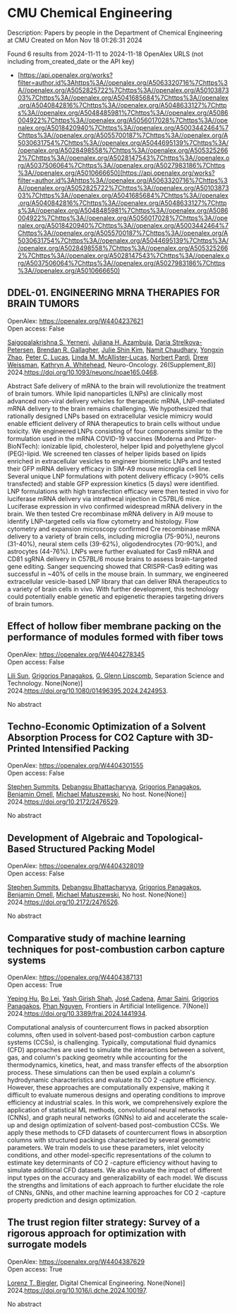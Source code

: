 # CMU Chemical Engineering
Description: Papers by people in the Department of Chemical Engineering at CMU
Created on Mon Nov 18 01:26:31 2024

Found 6 results from 2024-11-11 to 2024-11-18
OpenAlex URLS (not including from_created_date or the API key)
- [https://api.openalex.org/works?filter=author.id%3Ahttps%3A//openalex.org/A5063320716%7Chttps%3A//openalex.org/A5052825722%7Chttps%3A//openalex.org/A5010387303%7Chttps%3A//openalex.org/A5041685684%7Chttps%3A//openalex.org/A5040842816%7Chttps%3A//openalex.org/A5048633127%7Chttps%3A//openalex.org/A5048485981%7Chttps%3A//openalex.org/A5086004922%7Chttps%3A//openalex.org/A5056017028%7Chttps%3A//openalex.org/A5018420940%7Chttps%3A//openalex.org/A5003442464%7Chttps%3A//openalex.org/A5055700187%7Chttps%3A//openalex.org/A5030631754%7Chttps%3A//openalex.org/A5044695139%7Chttps%3A//openalex.org/A5028498558%7Chttps%3A//openalex.org/A5053252662%7Chttps%3A//openalex.org/A5028147543%7Chttps%3A//openalex.org/A5037506064%7Chttps%3A//openalex.org/A5027983186%7Chttps%3A//openalex.org/A5010666650](https://api.openalex.org/works?filter=author.id%3Ahttps%3A//openalex.org/A5063320716%7Chttps%3A//openalex.org/A5052825722%7Chttps%3A//openalex.org/A5010387303%7Chttps%3A//openalex.org/A5041685684%7Chttps%3A//openalex.org/A5040842816%7Chttps%3A//openalex.org/A5048633127%7Chttps%3A//openalex.org/A5048485981%7Chttps%3A//openalex.org/A5086004922%7Chttps%3A//openalex.org/A5056017028%7Chttps%3A//openalex.org/A5018420940%7Chttps%3A//openalex.org/A5003442464%7Chttps%3A//openalex.org/A5055700187%7Chttps%3A//openalex.org/A5030631754%7Chttps%3A//openalex.org/A5044695139%7Chttps%3A//openalex.org/A5028498558%7Chttps%3A//openalex.org/A5053252662%7Chttps%3A//openalex.org/A5028147543%7Chttps%3A//openalex.org/A5037506064%7Chttps%3A//openalex.org/A5027983186%7Chttps%3A//openalex.org/A5010666650)

## DDEL-01. ENGINEERING MRNA THERAPIES FOR BRAIN TUMORS   

OpenAlex: https://openalex.org/W4404237621    
Open access: False
    
[Saigopalakrishna S. Yerneni](https://openalex.org/A5075263409), [Juliana H. Azambuja](https://openalex.org/A5040413965), [Daria Strelkova-Petersen](https://openalex.org/A5114592335), [Brendan R. Gallagher](https://openalex.org/A5046764934), [Julie Shin Kim](https://openalex.org/A5027951877), [Namit Chaudhary](https://openalex.org/A5073121497), [Yongxin Zhao](https://openalex.org/A5084952545), [Peter C. Lucas](https://openalex.org/A5060040445), [Linda M. McAllister‐Lucas](https://openalex.org/A5034299577), [Norbert Pardi](https://openalex.org/A5067992777), [Drew Weissman](https://openalex.org/A5068253145), [Kathryn A. Whitehead](https://openalex.org/A5010666650), Neuro-Oncology. 26(Supplement_8)] 2024.https://doi.org/10.1093/neuonc/noae165.0468.
    
Abstract Safe delivery of mRNA to the brain will revolutionize the treatment of brain tumors. While lipid nanoparticles (LNPs) are clinically most advanced non-viral delivery vehicles for therapeutic mRNA, LNP-mediated mRNA delivery to the brain remains challenging. We hypothesized that rationally designed LNPs based on extracellular vesicle mimicry would enable efficient delivery of RNA therapeutics to brain cells without undue toxicity. We engineered LNPs consisting of four components similar to the formulation used in the mRNA COVID-19 vaccines (Moderna and Pfizer-BioNTech): ionizable lipid, cholesterol, helper lipid and polyethylene glycol (PEG)-lipid. We screened ten classes of helper lipids based on lipids enriched in extracellular vesicles to engineer biomimetic LNPs and tested their GFP mRNA delivery efficacy in SIM-A9 mouse microglia cell line. Several unique LNP formulations with potent delivery efficacy (&gt;90% cells transfected) and stable GFP expression kinetics (5 days) were identified. LNP formulations with high transfection efficacy were then tested in vivo for luciferase mRNA delivery via intrathecal injection in C57BL/6 mice. Luciferase expression in vivo confirmed widespread mRNA delivery in the brain. We then tested Cre recombinase mRNA delivery in Ai9 mouse to identify LNP-targeted cells via flow cytometry and histology. Flow cytometry and expansion microscopy confirmed Cre recombinase mRNA delivery to a variety of brain cells, including microglia (75-90%), neurons (31-40%), neural stem cells (39-62%), oligodendrocytes (70-90%), and astrocytes (44-76%). LNPs were further evaluated for Cas9 mRNA and CD81 sgRNA delivery in C57BL/6 mouse brains to assess brain-targeted gene editing. Sanger sequencing showed that CRISPR-Cas9 editing was successful in ~40% of cells in the mouse brain. In summary, we engineered extracellular vesicle-based LNP library that can deliver RNA therapeutics to a variety of brain cells in vivo. With further development, this technology could potentially enable genetic and epigenetic therapies targeting drivers of brain tumors.    

    

## Effect of hollow fiber membrane packing on the performance of modules formed with fiber tows   

OpenAlex: https://openalex.org/W4404278345    
Open access: False
    
[Lili Sun](https://openalex.org/A5034596712), [Grigorios Panagakos](https://openalex.org/A5028498558), [G. Glenn Lipscomb](https://openalex.org/A5063620462), Separation Science and Technology. None(None)] 2024.https://doi.org/10.1080/01496395.2024.2424953.
    
No abstract    

    

## Techno-Economic Optimization of a Solvent Absorption Process for CO2 Capture with 3D-Printed Intensified Packing   

OpenAlex: https://openalex.org/W4404301555    
Open access: False
    
[Stephen Summits](https://openalex.org/A5094303016), [Debangsu Bhattacharyya](https://openalex.org/A5037148093), [Grigorios Panagakos](https://openalex.org/A5028498558), [Benjamin Omell](https://openalex.org/A5000874144), [Michael Matuszewski](https://openalex.org/A5054503694), No host. None(None)] 2024.https://doi.org/10.2172/2476529.
    
No abstract    

    

## Development of Algebraic and Topological-Based Structured Packing Model   

OpenAlex: https://openalex.org/W4404328019    
Open access: False
    
[Stephen Summits](https://openalex.org/A5094303016), [Debangsu Bhattacharyya](https://openalex.org/A5037148093), [Grigorios Panagakos](https://openalex.org/A5028498558), [Benjamin Omell](https://openalex.org/A5000874144), [Michael Matuszewski](https://openalex.org/A5054503694), No host. None(None)] 2024.https://doi.org/10.2172/2476526.
    
No abstract    

    

## Comparative study of machine learning techniques for post-combustion carbon capture systems   

OpenAlex: https://openalex.org/W4404387131    
Open access: True
    
[Yeping Hu](https://openalex.org/A5072326337), [Bo Lei](https://openalex.org/A5037489231), [Yash Girish Shah](https://openalex.org/A5038961197), [José Cadena](https://openalex.org/A5035116027), [Amar Saini](https://openalex.org/A5091468069), [Grigorios Panagakos](https://openalex.org/A5028498558), [Phan Nguyen](https://openalex.org/A5051284194), Frontiers in Artificial Intelligence. 7(None)] 2024.https://doi.org/10.3389/frai.2024.1441934.
    
Computational analysis of countercurrent flows in packed absorption columns, often used in solvent-based post-combustion carbon capture systems (CCSs), is challenging. Typically, computational fluid dynamics (CFD) approaches are used to simulate the interactions between a solvent, gas, and column's packing geometry while accounting for the thermodynamics, kinetics, heat, and mass transfer effects of the absorption process. These simulations can then be used explain a column's hydrodynamic characteristics and evaluate its CO 2 -capture efficiency. However, these approaches are computationally expensive, making it difficult to evaluate numerous designs and operating conditions to improve efficiency at industrial scales. In this work, we comprehensively explore the application of statistical ML methods, convolutional neural networks (CNNs), and graph neural networks (GNNs) to aid and accelerate the scale-up and design optimization of solvent-based post-combustion CCSs. We apply these methods to CFD datasets of countercurrent flows in absorption columns with structured packings characterized by several geometric parameters. We train models to use these parameters, inlet velocity conditions, and other model-specific representations of the column to estimate key determinants of CO 2 -capture efficiency without having to simulate additional CFD datasets. We also evaluate the impact of different input types on the accuracy and generalizability of each model. We discuss the strengths and limitations of each approach to further elucidate the role of CNNs, GNNs, and other machine learning approaches for CO 2 -capture property prediction and design optimization.    

    

## The trust region filter strategy: Survey of a rigorous approach for optimization with surrogate models   

OpenAlex: https://openalex.org/W4404387629    
Open access: True
    
[Lorenz T. Biegler](https://openalex.org/A5052825722), Digital Chemical Engineering. None(None)] 2024.https://doi.org/10.1016/j.dche.2024.100197.
    
No abstract    

    
